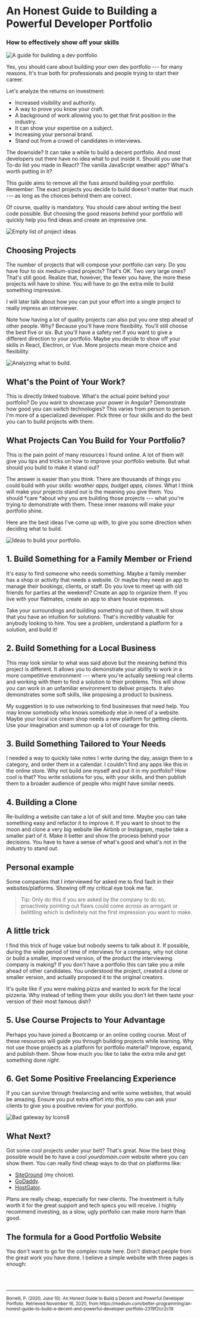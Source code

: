 # An Honest Guide to Building a Powerful Developer Portfolio

### How to effectively show off your skills

![A guide for building a dev portfolio](https://miro.medium.com/max/1884/1*_D5k02kTySygDTttM3UeTA.png)

Yes, you should care about building your own dev portfolio --- for many reasons. It's true both for professionals and people trying to start their career.

Let's analyze the returns on investment:

-   Increased visibility and authority.
-   A way to prove you know your craft.
-   A background of work allowing you to get that first position in the industry.
-   It can show your expertise on a subject.
-   Increasing your personal brand.
-   Stand out from a crowd of candidates in interviews.

The downside? It can take a while to build a decent portfolio. And most developers out there have no idea what to put inside it. Should you use that To-do list you made in React? The vanilla JavaScript weather app? What's worth putting in it?

This guide aims to remove all the fuss around building your portfolio. Remember: The exact projects you decide to build doesn't matter that much --- as long as the choices behind them are correct.

Of course, quality is mandatory. You should care about writing the best code possible. But choosing the good reasons behind your portfolio will quickly help you find ideas and create an impressive one.

![Empty list of project ideas](https://miro.medium.com/max/1824/1*N1J2885y8q1VQT4KGU1Vlw.png)


## Choosing Projects

The number of projects that will compose your portfolio can vary. Do you have four to six medium-sized projects? That's OK. Two very large ones? That's still good. Realize that, however, the fewer you have, the more these projects will have to shine. You will have to go the extra mile to build something impressive.

I will later talk about how you can put your effort into a single project to really impress an interviewer.

Note how having a lot of quality projects can also put you one step ahead of other people. Why? Because you'll have more flexibility. You'll still choose the best five or six. But you'll have a safety net if you want to give a different direction to your portfolio. Maybe you decide to show off your skills in React, Electron, or Vue. More projects mean more choice and flexibility.

![Analyzing what to build.](https://miro.medium.com/max/1842/1*miQ9Sps9KB1hosHEu3yBYg.png)

## What's the Point of Your Work?

This is directly linked toabove. What's the actual point behind your portfolio? Do you want to showcase your power in Angular? Demonstrate how good you can switch technologies? This varies from person to person. I'm more of a specialized developer. Pick three or four skills and do the best you can to build projects with them.

## What Projects Can You Build for Your Portfolio?

This is the pain point of many resources I found online. A lot of them will give you tips and tricks on how to improve your portfolio website. But what should you build to make it stand out?

The answer is easier than you think. There are thousands of things you could build with your skills: *weather apps, budget apps, clones*. What I think will make your projects stand out is the meaning you give them. You should *care *about why you are building those projects --- what you're trying to demonstrate with them. These inner reasons will make your portfolio shine.

Here are the best ideas I've come up with, to give you some direction when deciding what to build.

![Ideas to build your portfolio.](https://miro.medium.com/max/1746/1*I4Bald2PcFOXiEKZJopO-A.png)

## 1\. Build Something for a Family Member or Friend

It's easy to find someone who needs something. Maybe a family member has a shop or activity that needs a website. Or maybe they need an app to manage their bookings, clients, or staff. Do you love to meet up with old friends for parties at the weekend? Create an app to organize them. If you live with your flatmates, create an app to share house expenses.

Take your surroundings and building something out of them. It will show that you have an intuition for solutions. That's incredibly valuable for anybody looking to hire. You see a problem, understand a platform for a solution, and build it!

## 2\. Build Something for a Local Business

This may look similar to what was said above but the meaning behind this project is different. It allows you to demonstrate your ability to work in a more competitive environment --- where you're actually seeking real clients and working with them to find a solution to their problems. This will show you can work in an unfamiliar environment to deliver projects. It also demonstrates some soft skills, like proposing a product to business.

My suggestion is to use networking to find businesses that need help. You may know somebody who knows somebody else in need of a website. Maybe your local ice cream shop needs a new platform for getting clients. Use your imagination and summon up a lot of courage for this.

## 3\. Build Something Tailored to Your Needs

I needed a way to quickly take notes I write during the day, assign them to a category, and order them in a calendar. I couldn't find any apps like this in the online store. Why not build one myself and put it in my portfolio? How cool is that? You write solutions for you, with your skills, and then publish them to a broader audience of people who might have similar needs.

## 4\. Building a Clone

Re-building a website can take a lot of skill and time. Maybe you can take something easy and refactor it to improve it. If you want to shoot to the moon and clone a very big website like Airbnb or Instagram, maybe take a smaller part of it. Make it better and show the process behind your decisions. You have to have a sense of what's good and what's not in the industry to stand out.

## Personal example

Some companies that I interviewed for asked me to find fault in their websites/platforms. Showing off my critical eye took me far.

> Tip: Only do this if you are asked by the company to do so, proactively pointing out flaws could come across as arrogant or belittling which is definitely not the first impression you want to make.

## A little trick

I find this trick of huge value but nobody seems to talk about it. If possible, during the wide period of time of interviews for a company, why not clone or build a smaller, improved version, of the product the interviewing company is making? If you don't have a portfolio this can take you a mile ahead of other candidates. You understood the project, created a clone or smaller version, and actually proposed it to the original creators.

It's quite like if you were making pizza and wanted to work for the local pizzeria. Why instead of telling them your skills you don't let them taste your version of their most famous dish?

## 5\. Use Course Projects to Your Advantage

Perhaps you have joined a Bootcamp or an online coding course. Most of these resources will guide you through building projects while learning. Why not use those projects as a platform for portfolio material? Improve, expand, and publish them. Show how much you like to take the extra mile and get something done *right*.

## 6\. Get Some Positive Freelancing Experience

If you can survive through freelancing and write some websites, that would be amazing. Ensure you put extra effort into this, so you can ask your clients to give you a positive review for your portfolio.

![Bad gateway by Icons8](https://miro.medium.com/max/1824/1*FJhTVw3ynq28uHuTQB8RJA.png)


## What Next?

Got some cool projects under your belt? That's great. Now the best thing possible would be to have a cool *yourdomain.com* website where you can show them. You can really find cheap ways to do that on platforms like:

-   [SiteGround](https://it.siteground.com/index.htm?afcode=f29e0a51c2a41f6b32c23cd8f5817a32) (my choice).
-   [GoDaddy](https://it.godaddy.com/offers/domains/cctld/com-or-it/viral-offer?isc=ITIDOM1&countryview=1&currencyType=eur&gclid=CjwKCAjw8df2BRA3EiwAvfZWaDNc08_i_djX5UZnuAVGDOZNIj23HHdaQl-FG-_sK4MgnmiLz-KJyhoCSEQQAvD_BwE&gclsrc=aw.ds).
-   [HostGator](https://www.hostgator.com/web-hosting?utm_source=google&utm_medium=brandsearch&kclickid=b587f9fb-eb90-40f9-a8c4-856475303ccc&kenshoo_ida=Host%20Gator%20IDA&adid=367932471525&utm_term=hostgator&matchtype=e&addisttype=g&campaign=2053150209&adgroup=79038780129&gclid=CjwKCAjw8df2BRA3EiwAvfZWaLqVfoKRrZfipjAQEx9utwfvPr_XqfQTPCwCPEIdTD1hOsQL8v9MlxoCVUEQAvD_BwE).

Plans are really cheap, especially for new clients. The investment is fully worth it for the great support and tech specs you will receive. I highly recommend investing, as a slow, ugly portfolio can make more harm than good.

## The formula for a Good Portfolio Website

You don't want to go for the complex route here. Don't distract people from the great work you have done. I believe a simple website with three pages is enough:


<br>
<br>
<hr>
<small>Borrelli, P. (2020, June 10). An Honest Guide to Build a Decent and Powerful Developer Portfolio. Retrieved November 16, 2020, from https://medium.com/better-programming/an-honest-guide-to-build-a-decent-and-powerful-developer-portfolio-2319f2cc2c19</small>
<br>
